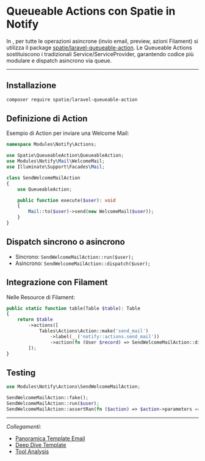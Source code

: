 # Queueable Actions con Spatie in Notify

In <nome progetto>, per tutte le operazioni asincrone (invio email, preview, azioni Filament) si utilizza il package [spatie/laravel-queueable-action](https://github.com/spatie/laravel-queueable-action). Le Queueable Actions sostituiscono i tradizionali Service/ServiceProvider, garantendo codice più modulare e dispatch asincrono via queue.

---
## Installazione
```bash
composer require spatie/laravel-queueable-action
```

## Definizione di Action
Esempio di Action per inviare una Welcome Mail:
```php
namespace Modules\Notify\Actions;

use Spatie\QueueableAction\QueueableAction;
use Modules\Notify\Mail\WelcomeMail;
use Illuminate\Support\Facades\Mail;

class SendWelcomeMailAction
{
    use QueueableAction;

    public function execute($user): void
    {
        Mail::to($user)->send(new WelcomeMail($user));
    }
}
```

## Dispatch sincrono o asincrono
- Sincrono: `SendWelcomeMailAction::run($user);`
- Asincrono: `SendWelcomeMailAction::dispatch($user);`

## Integrazione con Filament
Nelle Resource di Filament:
```php
public static function table(Table $table): Table
{
    return $table
        ->actions([
            Tables\Actions\Action::make('send_mail')
                ->label(__('notify::actions.send_mail'))
                ->action(fn (User $record) => SendWelcomeMailAction::dispatch($record))
        ]);
}
```

## Testing
```php
use Modules\Notify\Actions\SendWelcomeMailAction;

SendWelcomeMailAction::fake();
SendWelcomeMailAction::run($user);
SendWelcomeMailAction::assertRan(fn ($action) => $action->parameters === [$user]);
```

---
*Collegamenti:* 
- [Panoramica Template Email](email-template-landscape.md)
- [Deep Dive Template](email-templates-deep-dive.md)
- [Tool Analysis](codebrisk-tools-analysis.md)
